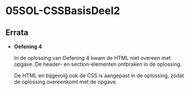 # 05SOL-CSSBasisDeel2

## Errata

- **Oefening 4**

  In de oplossing van Oefening 4 kwam de HTML niet overeen met opgave. De header- en section-elementen ontbraken in de oplossing. 

  De HTML en bijgevolg ook de CSS is aangepast in de oplossing, zodat de oplossing overeenkomt met de opgave.